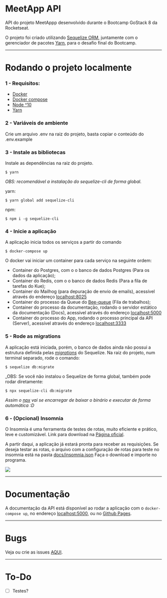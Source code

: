# MeetApp API

API do projeto MeetAppp desenvolvido durante o Bootcamp GoStack 8 da Rocketseat.


O projeto foi criado utilizando [Sequelize ORM](https://sequelize.org/), juntamente com o gerenciador de pacotes [Yarn](https://yarnpkg.com/pt-BR/), para o desafio final do Bootcamp.

---
# Rodando o projeto localmente

### 1 - Requisitos:
- [Docker](https://docs.docker.com/install/)
- [Docker compose](https://docs.docker.com/compose/install/)
- [Node ^10](https://nodejs.org/en/)
- [Yarn](https://yarnpkg.com/pt-BR/)

### 2 - Variáveis de ambiente
Crie um arquivo .env na raiz do projeto, basta copiar o conteúdo do .env.example

### 3 - Instale as bibliotecas
Instale as dependências na raiz do projeto.
```
$ yarn
```
_OBS: recomendável a instalação do sequelize-cli de forma global._

yarn:
```
$ yarn global add sequelize-cli
```
npm:
```
$ npm i -g sequelize-cli
```

### 4 - Inicie a aplicação
A aplicação inicia todos os serviços a partir do comando
```
$ docker-compose up
```
O docker vai iniciar um container para cada serviço na seguinte ordem:
- Container do Postgres, com o o banco de dados Postgres (Para os dados da aplicação);
- Container do Redis, com o o banco de dados Redis (Para a fila de tarefas do Kue);
- Container do Mailhog (para depuração de envio de emails), acessível através do endereço [localhost:8025](http://localhost:8025)
- Container do processo da Queue do [Bee-queue](https://bee-queue.com/) (Fila de trabalhos);
- Container do processo da documentação, rodando o servidor estático da documentação (Docs), acessível através do endereço [localhost:5000](http://localhost:5000)
- Container do processo do App, rodando o processo principal da API (Server), acessível através do endereço [localhost:3333](http://localhost:3333)

### 5 - Rode as migrations
A aplicação está iniciada, porém, o banco de dados ainda não possui a estrutura definida pelas [_migrations_](https://sequelize.org/master/manual/migrations.html) do Sequelize.
Na raiz do projeto, num terminal separado, rode o comando:
```
$ sequelize db:migrate
```
_OBS: Se você não instalou o Sequelize de forma global, também pode rodar diretamente:
```
$ npx sequelize-cli db:migrate
```
_Assim o [npx](https://www.npmjs.com/package/npx) vai se encarregar de baixar o binário e executar de forma automática :D_

### 6 - (Opcional) Insomnia
O Insomnia é uma ferramenta de testes de rotas, muito eficiente e prático, leve e customizável. Link para download na [Página oficial](https://insomnia.rest/download/).

A partir daqui, a aplicação já estará pronta para receber as requisições. Se deseja testar as rotas, o arquivo com a configuração de rotas para teste no insomnia está na pasta [docs/insomnia.json](https://github.com/thejoaov/bootcamp-meetapp-api/blob/master/docs/insomnia.json)
Faça o download e importe no programa.

![](https://i.imgur.com/wTn2ltn.png)

---
# Documentação

A documentação da API está disponível ao rodar a aplicação com o ```docker-compose up```, no endereço [localhost:5000](http://localhost:5000), ou no [Github Pages](https://thejoaov.github.io/bootcamp-meetapp-api/).

---
# Bugs

Veja ou crie as issues [AQUI](https://github.com/thejoaov/bootcamp-meetapp-api/issues/new?labels=bug).

---
# To-Do

- [ ] Testes?
